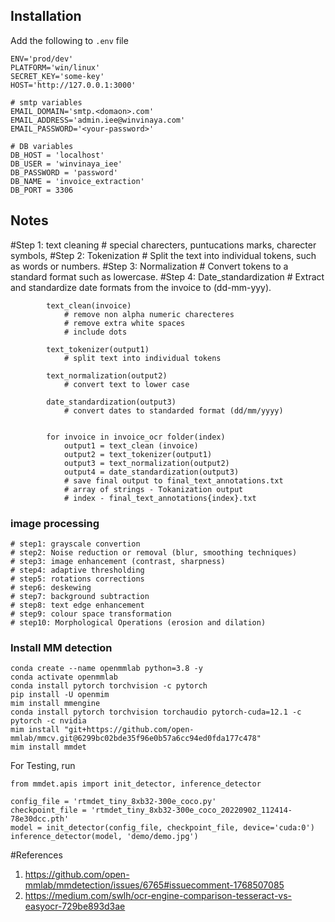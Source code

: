 ## Installation

Add the following to `.env` file

```
ENV='prod/dev'
PLATFORM='win/linux'
SECRET_KEY='some-key'
HOST='http://127.0.0.1:3000'

# smtp variables
EMAIL_DOMAIN='smtp.<domaon>.com'
EMAIL_ADDRESS='admin.iee@winvinaya.com'
EMAIL_PASSWORD='<your-password>'

# DB variables
DB_HOST = 'localhost'
DB_USER = 'winvinaya_iee'
DB_PASSWORD = 'password'
DB_NAME = 'invoice_extraction'
DB_PORT = 3306
```

## Notes

#Step 1: text cleaning # special charecters, puntucations marks, charecter symbols,
#Step 2: Tokenization # Split the text into individual tokens, such as words or numbers.
#Step 3: Normalization # Convert tokens to a standard format such as lowercase.
#Step 4: Date_standardization # Extract and standardize date formats from the invoice to (dd-mm-yyy).

            text_clean(invoice)
                # remove non alpha numeric charecteres
                # remove extra white spaces
                # include dots

            text_tokenizer(output1)
                # split text into individual tokens

            text_normalization(output2)
                # convert text to lower case

            date_standardization(output3)
                # convert dates to standarded format (dd/mm/yyyy)


            for invoice in invoice_ocr folder(index)
                output1 = text_clean (invoice)
                output2 = text_tokenizer(output1)
                output3 = text_normalization(output2)
                output4 = date_standardization(output3)
                # save final output to final_text_annotations.txt
                # array of strings - Tokanization output
                # index - final_text_annotations{index}.txt

### image processing

    # step1: grayscale convertion
    # step2: Noise reduction or removal (blur, smoothing techniques)
    # step3: image enhancement (contrast, sharpness)
    # step4: adaptive thresholding
    # step5: rotations corrections
    # step6: deskewing
    # step7: background subtraction
    # step8: text edge enhancement
    # step9: colour space transformation
    # step10: Morphological Operations (erosion and dilation)

### Install MM detection

```
conda create --name openmmlab python=3.8 -y
conda activate openmmlab
conda install pytorch torchvision -c pytorch
pip install -U openmim
mim install mmengine
conda install pytorch torchvision torchaudio pytorch-cuda=12.1 -c pytorch -c nvidia
mim install "git+https://github.com/open-mmlab/mmcv.git@6299bc02bde35f96e0b57a6cc94ed0fda177c478"
mim install mmdet
```

For Testing, run

```
from mmdet.apis import init_detector, inference_detector

config_file = 'rtmdet_tiny_8xb32-300e_coco.py'
checkpoint_file = 'rtmdet_tiny_8xb32-300e_coco_20220902_112414-78e30dcc.pth'
model = init_detector(config_file, checkpoint_file, device='cuda:0')
inference_detector(model, 'demo/demo.jpg')
```

#References

1. https://github.com/open-mmlab/mmdetection/issues/6765#issuecomment-1768507085
2. https://medium.com/swlh/ocr-engine-comparison-tesseract-vs-easyocr-729be893d3ae
